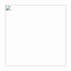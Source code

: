 <p align="center">
  <img src="https://github.com/user-attachments/assets/98e4e85f-9851-4f5c-a252-736904b43d00" width="200" />
</p>

